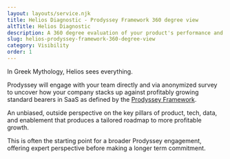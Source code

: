 ```yaml
---
layout: layouts/service.njk
title: Helios Diagnostic - Prodyssey Framework 360 degree view
altTitle: Helios Diagnostic
description: A 360 degree evaluation of your product's performance and profitable potential.
slug: helios-prodyssey-framework-360-degree-view
category: Visibility
order: 1
---
```


In Greek Mythology, Helios sees everything.

Prodyssey will engage with your team directly and via anonymized survey to uncover how your company stacks up against profitably growing standard bearers in SaaS as defined by the [Prodyssey Framework](/framework/).

An unbiased, outside perspective on the key pillars of product, tech, data, and enablement that produces a tailored roadmap to more profitable growth.

This is often the starting point for a broader Prodyssey engagement, offering expert perspective before making a longer term commitment.
